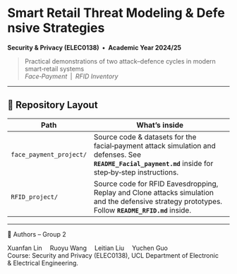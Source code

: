 # Smart Retail Threat Modeling & Defensive Strategies  
**Security & Privacy (ELEC0138) • Academic Year 2024/25**

> Practical demonstrations of two attack–defence cycles in modern smart‑retail systems  
> *Face‑Payment* | *RFID Inventory*


---

## 📂 Repository Layout

| Path | What’s inside |
|------|---------------|
| `face_payment_project/` | Source code & datasets for the facial‑payment attack simulation and defenses. See **`README_Facial_payment.md`** inside for step‑by‑step instructions. |
| `RFID_project/` | Source code for RFID Eavesdropping, Replay and Clone attacks simulation and the defensive strategy prototypes. Follow **`README_RFID.md`** inside. |


---



👥 Authors – Group 2

Xuanfan Lin 
Ruoyu Wang 
Leitian Liu 
Yuchen Guo  
Course: Security and Privacy (ELEC0138), UCL Department of Electronic & Electrical Engineering.
